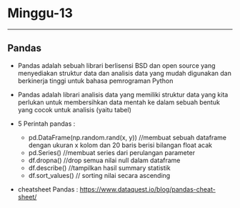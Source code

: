 # Minggu-13 #
- - - - 
## Pandas ##

* Pandas adalah sebuah librari berlisensi BSD dan open source yang menyediakan struktur data dan analisis data yang mudah digunakan dan berkinerja tinggi untuk bahasa pemrograman Python

* Pandas adalah librari analisis data yang memiliki struktur data yang kita perlukan untuk membersihkan data mentah ke dalam sebuah bentuk yang cocok untuk analisis (yaitu tabel)

* 5 Perintah pandas : 
    - pd.DataFrame(np.random.rand(x, y)) //membuat sebuah dataframe dengan ukuran x kolom dan 20 baris berisi bilangan float acak
    - pd.Series() //membuat series dari perulangan parameter
    - df.dropna() //drop semua nilai null dalam dataframe
    - df.describe() //tampilkan hasil summary statistik
    - df.sort_values() // sorting nilai secara ascending

* cheatsheet Pandas : https://www.dataquest.io/blog/pandas-cheat-sheet/

